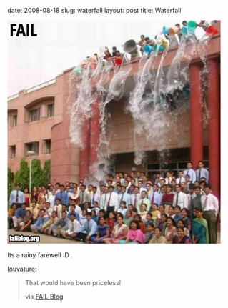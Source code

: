 date: 2008-08-18
slug: waterfall
layout: post
title: Waterfall


<a href="http://failblog.org/page/2/"><img src="/static/tumblr_files/Inb3PkoxHcqcfpk2RdJVrbMQ_500.jpg"/></a><br/><p>Its a rainy farewell :D .</p>

<p><a href="http://www.louvatureismyhero.com/post/46230698/that-would-have-been-priceless-via-fail-blog" target="_blank">louvature</a>:</p>

<blockquote>

<p>That would have been priceless!</p>

<p>via <a href="http://failblog.org/page/2/" target="_blank">FAIL Blog</a></p>

</blockquote>
